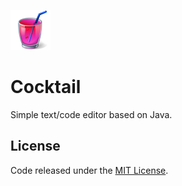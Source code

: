 ![app-logo](https://raw.githubusercontent.com/d8vjork/JCocktail/master/src/primary/app-logo.png)

# Cocktail
Simple text/code editor based on Java.

## License
Code released under the [MIT License](https://github.com/d8vjork/JCocktail/blob/master/LICENSE).
